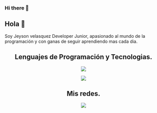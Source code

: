 ### Hi there 👋
## Hola 👋
Soy Jeyson velasquez Developer Junior, apasionado al mundo de la programación y con ganas de seguir aprendiendo mas cada dia.

<!--
- 🔭 I’m currently working on ...
- 🌱 I’m currently learning ...
- 👯 I’m looking to collaborate on ...
- 🤔 I’m looking for help with ...
- 💬 Ask me about ...
- 📫 How to reach me: ...
- 😄 Pronouns: ...
- ⚡ Fun fact: ...
-->

<h2 align="center"> Lenguajes de Programación y Tecnologias. </h2> 
<!--tech stack icons-->
<p align="center">
  <a href="">
    <img src="https://skillicons.dev/icons?i=java,js,spring,html,css,bootstrap,mysql,postgres&perline=14" />
  </a>
</p>
<p align="center">
  <a href="">
    <img src="https://skillicons.dev/icons?i=idea,vscode,docker,postman,git,github,powershell&perline=14" />
  </a>
</p>


<h2 align="center"> Mis redes. </h2> 
<!--tech stack icons-->
<p align="center">
  <a href="">
    <img src="https://skillicons.dev/icons?i=linkedin,instagram&perline=14" />
  </a>
